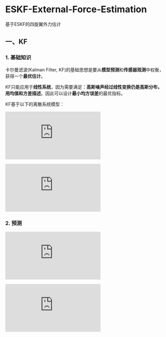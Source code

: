 # ESKF-External-Force-Estimation

基于ESKF的四旋翼外力估计

## 一、KF

### 1. 基础知识

卡尔曼滤波(Kalman Filter, KF)的基础思想是要从**模型预测**和**传感器观测**中权衡，获得一个**最优估计**。

KF只能应用于**线性系统**，因为需要满足：**高斯噪声经过线性变换仍是高斯分布，用均值和方差描述**。因此可以设计**最小均方误差**的最优指标。

KF基于以下的离散系统模型：

![1](https://latex.codecogs.com/png.latex?x_%7Bk%2B1%7D%20%3D%20F_%7Bx%7D%20%5Ccdot%20x_%7Bk%7D%20%2B%20F_%7Bn%7D%20%5Ccdot%20%28u_%7Bk%7D%20%2B%20%5Ceat_%7Bk%7D%29)
  
![2](https://latex.codecogs.com/png.latex?z_%7Bk%7D%20%3D%20H%20%5Ccdot%20x_%7Bk%7D%20%2B%20%5Cnu_%7Bk%7D)

### 2. 预测

![3](https://latex.codecogs.com/png.latex?x_%7Bk%2B1%7D%5E%7B-%7D%20%3D%20F_%7Bx%7D%20%5Ccdot%20x_%7Bk%7D%20%2B%20F_%7Bn%7D%20%5Ccdot%20u_%7Bk%7D)

![4](https://latex.codecogs.com/png.latex?P_%7Bk%2B1%7D%20%3D%20F_%7Bx%7D%20%5Ccdot%20P_%7Bk%7D%20%5Ccdot%20F_%7Bx%7D%5ET%20%2B%20F_%7Bn%7D%20%5Ccdot%20Q%20%5Ccdot%20F_%7Bn%7D%5ET)




